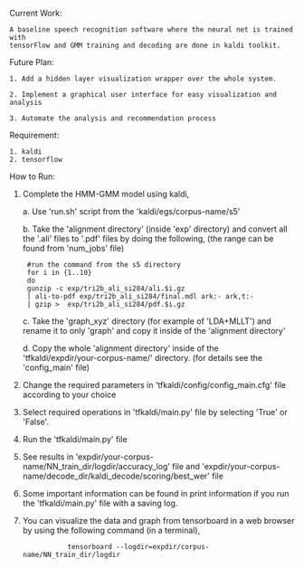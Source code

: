 Current Work:

    A baseline speech recognition software where the neural net is trained with 
    tensorFlow and GMM training and decoding are done in kaldi toolkit.

Future Plan:

    1. Add a hidden layer visualization wrapper over the whole system.
    
    2. Implement a graphical user interface for easy visualization and analysis
    
    3. Automate the analysis and recommendation process


Requirement:

    1. kaldi
    2. tensorflow


How to Run:

1. Complete the HMM-GMM model using kaldi,

	a. Use 'run.sh' script from the 'kaldi/egs/corpus-name/s5'

	b. Take the 'alignment directory' (inside 'exp' directory) and convert all 
	the '.ali' files to '.pdf' files by doing the following,
   	(the range can be found from 'num_jobs' file)

        #run the command from the s5 directory
        for i in {1..10}
        do
        gunzip -c exp/tri2b_ali_si284/ali.$i.gz 
        | ali-to-pdf exp/tri2b_ali_si284/final.mdl ark:- ark,t:- 
        | gzip >  exp/tri2b_ali_si284/pdf.$i.gz

	c. Take the 'graph_xyz' directory (for example of 'LDA+MLLT') and rename it 
	   to only 'graph' and copy it inside of the 'alignment directory'

	d. Copy the whole 'alignment directory' inside of the 
	   'tfkaldi/expdir/your-corpus-name/' directory. 
	   (for details see the 'config_main' file)

2. Change the required parameters in 'tfkaldi/config/config_main.cfg' file 
   according to your choice

3. Select required operations in 'tfkaldi/main.py' file by selecting 'True' or 
   'False'.

4. Run the 'tfkaldi/main.py' file

5. See results in 'expdir/your-corpus-name/NN_train_dir/logdir/accuracy_log' file 
   and 
   'expdir/your-corpus-name/decode_dir/kaldi_decode/scoring/best_wer' file

6. Some important information can be found in print information if you run the
   'tfkaldi/main.py' file with a saving log.

7. You can visualize the data and graph from tensorboard in a web browser by 
   using the following command (in a terminal),

                  tensorboard --logdir=expdir/corpus-name/NN_train_dir/logdir
